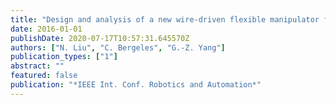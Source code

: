 ```yaml
---
title: "Design and analysis of a new wire-driven flexible manipulator for bronchoscopic interventions"
date: 2016-01-01
publishDate: 2020-07-17T10:57:31.645570Z
authors: ["N. Liu", "C. Bergeles", "G.-Z. Yang"]
publication_types: ["1"]
abstract: ""
featured: false
publication: "*IEEE Int. Conf. Robotics and Automation*"
---
```


